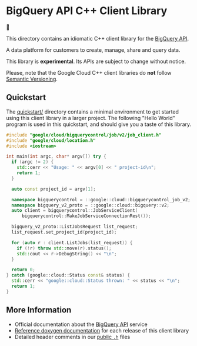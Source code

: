 # BigQuery API C++ Client Library

:construction:

This directory contains an idiomatic C++ client library for the
[BigQuery API][cloud-service-docs].

A data platform for customers to create, manage, share and query data.

This library is **experimental**. Its APIs are subject to change without notice.

Please, note that the Google Cloud C++ client libraries do **not** follow
[Semantic Versioning](https://semver.org/).

## Quickstart

The [quickstart/](quickstart/README.md) directory contains a minimal environment
to get started using this client library in a larger project. The following
"Hello World" program is used in this quickstart, and should give you a taste of
this library.

<!-- inject-quickstart-start -->

```cc
#include "google/cloud/bigquerycontrol/job/v2/job_client.h"
#include "google/cloud/location.h"
#include <iostream>

int main(int argc, char* argv[]) try {
  if (argc != 2) {
    std::cerr << "Usage: " << argv[0] << " project-id\n";
    return 1;
  }

  auto const project_id = argv[1];

  namespace bigquerycontrol = ::google::cloud::bigquerycontrol_job_v2;
  namespace bigquery_v2_proto = ::google::cloud::bigquery::v2;
  auto client = bigquerycontrol::JobServiceClient(
      bigquerycontrol::MakeJobServiceConnectionRest());

  bigquery_v2_proto::ListJobsRequest list_request;
  list_request.set_project_id(project_id);

  for (auto r : client.ListJobs(list_request)) {
    if (!r) throw std::move(r).status();
    std::cout << r->DebugString() << "\n";
  }

  return 0;
} catch (google::cloud::Status const& status) {
  std::cerr << "google::cloud::Status thrown: " << status << "\n";
  return 1;
}
```

<!-- inject-quickstart-end -->

## More Information

- Official documentation about the [BigQuery API][cloud-service-docs] service
- [Reference doxygen documentation][doxygen-link] for each release of this
  client library
- Detailed header comments in our [public `.h`][source-link] files

[cloud-service-docs]: https://cloud.google.com/bigquery/docs
[doxygen-link]: https://cloud.google.com/cpp/docs/reference/bigquerycontrol/latest/
[source-link]: https://github.com/googleapis/google-cloud-cpp/tree/main/google/cloud/bigquerycontrol
